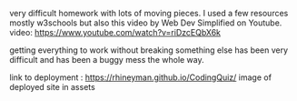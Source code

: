 very difficult homework with lots of moving pieces. I used a few resources mostly w3schools but also this video by Web Dev Simplified on Youtube.
video: https://www.youtube.com/watch?v=riDzcEQbX6k  

getting everything to work without breaking something else has been very difficult and has been a buggy mess the whole way.

link to deployment : https://rhineyman.github.io/CodingQuiz/
image of deployed site in assets
